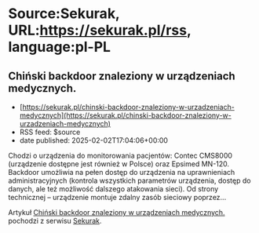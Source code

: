 # Source:Sekurak, URL:https://sekurak.pl/rss, language:pl-PL

## Chiński backdoor znaleziony w urządzeniach medycznych.
 - [https://sekurak.pl/chinski-backdoor-znaleziony-w-urzadzeniach-medycznych](https://sekurak.pl/chinski-backdoor-znaleziony-w-urzadzeniach-medycznych)
 - RSS feed: $source
 - date published: 2025-02-02T17:04:06+00:00

<p>Chodzi o urządzenia do monitorowania pacjentów: Contec CMS8000 (urządzenie dostępne jest również w Polsce) oraz Epsimed MN-120. Backdoor umożliwia na pełen dostęp do urządzenia na uprawnieniach administracyjnych (kontrola wszystkich parametrów urządzenia, dostęp do danych, ale też możliwość dalszego atakowania sieci). Od strony technicznej &#8211; urządzenie montuje zdalny zasób sieciowy poprzez...</p>
<p>Artykuł <a rel="nofollow" href="https://sekurak.pl/chinski-backdoor-znaleziony-w-urzadzeniach-medycznych/">Chiński backdoor znaleziony w urządzeniach medycznych.</a> pochodzi z serwisu <a rel="nofollow" href="https://sekurak.pl">Sekurak</a>.</p>

